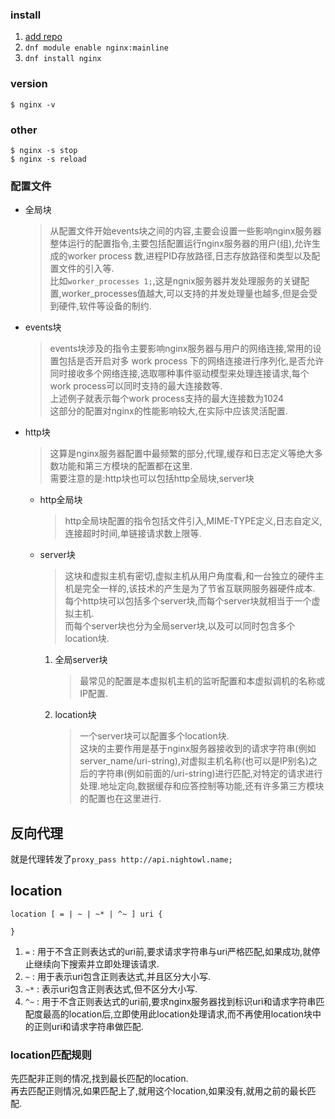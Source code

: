 ### install
1. [add repo](https://docs.nginx.com/nginx/admin-guide/installing-nginx/installing-nginx-open-source/)
2. `dnf module enable nginx:mainline`
3. `dnf install nginx`

### version
```
$ nginx -v
```
### other
```
$ nginx -s stop
$ nginx -s reload
```

### 配置文件
+ 全局块
    > 从配置文件开始events块之间的内容,主要会设置一些影响nginx服务器整体运行的配置指令,主要包括配置运行nginx服务器的用户(组),允许生成的worker process 数,进程PID存放路径,日志存放路径和类型以及配置文件的引入等.  
    > 比如`worker_processes 1;`,这是ngnix服务器并发处理服务的关键配置,worker_processes值越大,可以支持的并发处理量也越多,但是会受到硬件,软件等设备的制约.
+ events块
    > events块涉及的指令主要影响nginx服务器与用户的网络连接,常用的设置包括是否开启对多 work process 下的网络连接进行序列化,是否允许同时接收多个网络连接,选取哪种事件驱动模型来处理连接请求,每个work process可以同时支持的最大连接数等.  
    > 上述例子就表示每个work process支持的最大连接数为1024  
    > 这部分的配置对nginx的性能影响较大,在实际中应该灵活配置.
+ http块
    > 这算是nginx服务器配置中最频繁的部分,代理,缓存和日志定义等绝大多数功能和第三方模块的配置都在这里.  
    > 需要注意的是:http块也可以包括http全局块,server块
    + http全局块
        > http全局块配置的指令包括文件引入,MIME-TYPE定义,日志自定义,连接超时时间,单链接请求数上限等.
    - server块
        > 这块和虚拟主机有密切,虚拟主机从用户角度看,和一台独立的硬件主机是完全一样的,该技术的产生是为了节省互联网服务器硬件成本.  
        > 每个http块可以包括多个server块,而每个server块就相当于一个虚拟主机.  
        > 而每个server块也分为全局server块,以及可以同时包含多个location块.
        1. 全局server块
            > 最常见的配置是本虚拟机主机的监听配置和本虚拟调机的名称或IP配置.
        2. location块
            > 一个server块可以配置多个location块.  
            > 这块的主要作用是基于nginx服务器接收到的请求字符串(例如server_name/uri-string),对虚拟主机名称(也可以是IP别名)之后的字符串(例如前面的/uri-string)进行匹配,对特定的请求进行处理.地址定向,数据缓存和应答控制等功能,还有许多第三方模块的配置也在这里进行.

## 反向代理
就是代理转发了`proxy_pass http://api.nightowl.name;`

## location
```nginx
location [ = | ~ | ~* | ^~ ] uri {

}
```
1. `=` : 用于不含正则表达式的uri前,要求请求字符串与uri严格匹配,如果成功,就停止继续向下搜索并立即处理该请求.
2. `~` : 用于表示uri包含正则表达式,并且区分大小写.
3. `~*` : 表示uri包含正则表达式,但不区分大小写.
4. `^~` : 用于不含正则表达式的uri前,要求nginx服务器找到标识uri和请求字符串匹配度最高的location后,立即使用此location处理请求,而不再使用location块中的正则uri和请求字符串做匹配.

### location匹配规则
先匹配非正则的情况,找到最长匹配的location.  
再去匹配正则情况,如果匹配上了,就用这个location,如果没有,就用之前的最长匹配.

 







